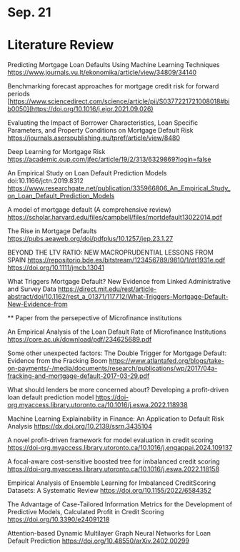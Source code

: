 # Sep. 21 
# Literature Review
Predicting Mortgage Loan Defaults Using Machine Learning Techniques
https://www.journals.vu.lt/ekonomika/article/view/34809/34140

Benchmarking forecast approaches for mortgage credit risk for forward periods [https://www.sciencedirect.com/science/article/pii/S0377221721008018#bib0050](https://doi.org/10.1016/j.ejor.2021.09.026)

Evaluating the Impact of Borrower Characteristics, Loan Specific Parameters, and Property Conditions on Mortgage Default Risk
https://journals.aserspublishing.eu/tpref/article/view/8480

Deep Learning for Mortgage Risk
https://academic.oup.com/jfec/article/19/2/313/6329869?login=false


An Empirical Study on Loan Default Prediction Models 
doi:10.1166/jctn.2019.8312
https://www.researchgate.net/publication/335966806_An_Empirical_Study_on_Loan_Default_Prediction_Models

A model of mortgage default (A comprehensive review)
https://scholar.harvard.edu/files/campbell/files/mortdefault13022014.pdf

The Rise in Mortgage Defaults
https://pubs.aeaweb.org/doi/pdfplus/10.1257/jep.23.1.27

BEYOND THE LTV RATIO: NEW MACROPRUDENTIAL LESSONS FROM SPAIN
https://repositorio.bde.es/bitstream/123456789/9810/1/dt1931e.pdf
https://doi.org/10.1111/jmcb.13041

What Triggers Mortgage Default? New Evidence from Linked Administrative and Survey Data
https://direct.mit.edu/rest/article-abstract/doi/10.1162/rest_a_01371/117712/What-Triggers-Mortgage-Default-New-Evidence-from


** Paper from the persepective of Microfinance institutions 

An Empirical Analysis of the Loan Default Rate of Microfinance Institutions
https://core.ac.uk/download/pdf/234625689.pdf

Some other unexpected factors:
The Double Trigger for Mortgage Default: Evidence from the Fracking Boom
https://www.atlantafed.org/blogs/take-on-payments/-/media/documents/research/publications/wp/2017/04a-fracking-and-mortgage-default-2017-03-29.pdf


What should lenders be more concerned about? Developing a profit-driven loan default prediction model
https://doi-org.myaccess.library.utoronto.ca/10.1016/j.eswa.2022.118938

Machine Learning Explainability in Finance: An Application to Default Risk Analysis
https://dx.doi.org/10.2139/ssrn.3435104

A novel profit-driven framework for model evaluation in credit scoring
https://doi-org.myaccess.library.utoronto.ca/10.1016/j.engappai.2024.109137

A focal-aware cost-sensitive boosted tree for imbalanced credit scoring
https://doi-org.myaccess.library.utoronto.ca/10.1016/j.eswa.2022.118158

Empirical Analysis of Ensemble Learning for Imbalanced CreditScoring Datasets: A Systematic Review
https://doi.org/10.1155/2022/6584352

The Advantage of Case-Tailored Information Metrics for the Development of Predictive Models, Calculated Profit in Credit Scoring
https://doi.org/10.3390/e24091218

Attention-based Dynamic Multilayer Graph Neural Networks for Loan Default Prediction
https://doi.org/10.48550/arXiv.2402.00299
